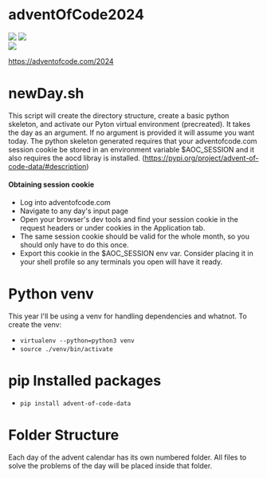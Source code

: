 # adventOfCode2024
![](https://img.shields.io/badge/day%20📅-3-blue)
![](https://img.shields.io/badge/stars%20⭐-4-yellow)	
![](https://img.shields.io/badge/days%20completed-2-red)

https://adventofcode.com/2024

# newDay.sh
This script will create the directory structure, create a basic python skeleton, and activate our Pyton virtual environment (precreated).
It takes the day as an argument. If no argument is provided it will assume you want today.
The python skeleton generated requires that your adventofcode.com session cookie be stored in an environment variable $AOC_SESSION and it also requires the aocd libray is installed. (https://pypi.org/project/advent-of-code-data/#description)

#### Obtaining session cookie
- Log into adventofcode.com
- Navigate to any day's input page
- Open your browser's dev tools and find your session cookie in the request headers or under cookies in the Application tab.
- The same session cookie should be valid for the whole month, so you should only have to do this once. 
- Export this cookie in the $AOC_SESSION env var. Consider placing it in your shell profile so any terminals you open will have it ready.

# Python venv
This year I'll be using a venv for handling dependencies and whatnot. To create the venv:
- `virtualenv --python=python3 venv`
- `source ./venv/bin/activate`

# pip Installed packages
- `pip install advent-of-code-data`

# Folder Structure
Each day of the advent calendar has its own numbered folder. All files to solve the problems of the day will be placed inside that folder. 
